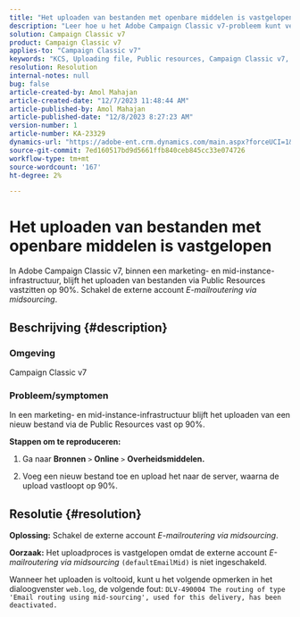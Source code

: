 ```yaml
---
title: "Het uploaden van bestanden met openbare middelen is vastgelopen"
description: "Leer hoe u het Adobe Campaign Classic v7-probleem kunt verhelpen, waarbij het uploaden van een nieuw bestand via Public Resources vastloopt op 90%."
solution: Campaign Classic v7
product: Campaign Classic v7
applies-to: "Campaign Classic v7"
keywords: "KCS, Uploading file, Public resources, Campaign Classic v7, "
resolution: Resolution
internal-notes: null
bug: false
article-created-by: Amol Mahajan
article-created-date: "12/7/2023 11:48:44 AM"
article-published-by: Amol Mahajan
article-published-date: "12/8/2023 8:27:23 AM"
version-number: 1
article-number: KA-23329
dynamics-url: "https://adobe-ent.crm.dynamics.com/main.aspx?forceUCI=1&pagetype=entityrecord&etn=knowledgearticle&id=dce65190-f694-ee11-be37-6045bd006d92"
source-git-commit: 7ed160517bd9d5661ffb840ceb845cc33e074726
workflow-type: tm+mt
source-wordcount: '167'
ht-degree: 2%

---
```


# Het uploaden van bestanden met openbare middelen is vastgelopen


In Adobe Campaign Classic v7, binnen een marketing- en mid-instance-infrastructuur, blijft het uploaden van bestanden via Public Resources vastzitten op 90%. Schakel de externe account *E-mailroutering via midsourcing*.

## Beschrijving {#description}


### Omgeving

Campaign Classic v7



### <b>Probleem/symptomen</b>

In een marketing- en mid-instance-infrastructuur blijft het uploaden van een nieuw bestand via de Public Resources vast op 90%.



<b>Stappen om te reproduceren:</b>

1. Ga naar <b>Bronnen</b> `>`  <b>Online</b> `>`  <b>Overheidsmiddelen.</b>


2. Voeg een nieuw bestand toe en upload het naar de server, waarna de upload vastloopt op 90%.



## Resolutie {#resolution}

<b>Oplossing:</b>
Schakel de externe account *E-mailroutering via midsourcing*.


<b>Oorzaak:</b>
Het uploadproces is vastgelopen omdat de externe account *E-mailroutering via midsourcing* `(defaultEmailMid)` is niet ingeschakeld.

Wanneer het uploaden is voltooid, kunt u het volgende opmerken in het dialoogvenster `web.log`, de volgende fout:
`DLV-490004 The routing of type 'Email routing using mid-sourcing', used for this delivery, has been deactivated.`
